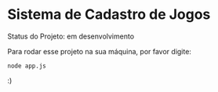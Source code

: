 <h1>Sistema de Cadastro de Jogos</h1>

Status do Projeto: em desenvolvimento

Para rodar esse projeto na sua máquina, por favor digite: 
```
node app.js
```
:)